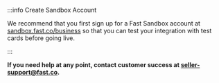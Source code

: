 :::info Create Sandbox Account

We recommend that you first sign up for a Fast Sandbox account at [sandbox.fast.co/business](https://sandbox.fast.co/business) so that you can test your integration with test cards before going live.

:::

**If you need help at any point, contact customer success at [seller-support@fast.co](mailto:seller-support@fast.co).**
